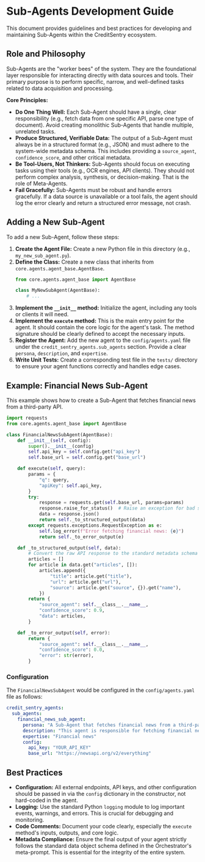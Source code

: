 # Sub-Agents Development Guide

This document provides guidelines and best practices for developing and maintaining Sub-Agents within the CreditSentry ecosystem.

## Role and Philosophy

Sub-Agents are the "worker bees" of the system. They are the foundational layer responsible for interacting directly with data sources and tools. Their primary purpose is to perform specific, narrow, and well-defined tasks related to data acquisition and processing.

**Core Principles:**

*   **Do One Thing Well:** Each Sub-Agent should have a single, clear responsibility (e.g., fetch data from one specific API, parse one type of document). Avoid creating monolithic Sub-Agents that handle multiple, unrelated tasks.
*   **Produce Structured, Verifiable Data:** The output of a Sub-Agent must always be in a structured format (e.g., JSON) and must adhere to the system-wide metadata schema. This includes providing a `source_agent`, `confidence_score`, and other critical metadata.
*   **Be Tool-Users, Not Thinkers:** Sub-Agents should focus on executing tasks using their tools (e.g., OCR engines, API clients). They should not perform complex analysis, synthesis, or decision-making. That is the role of Meta-Agents.
*   **Fail Gracefully:** Sub-Agents must be robust and handle errors gracefully. If a data source is unavailable or a tool fails, the agent should log the error clearly and return a structured error message, not crash.

## Adding a New Sub-Agent

To add a new Sub-Agent, follow these steps:

1.  **Create the Agent File:** Create a new Python file in this directory (e.g., `my_new_sub_agent.py`).
2.  **Define the Class:** Create a new class that inherits from `core.agents.agent_base.AgentBase`.
    ```python
    from core.agents.agent_base import AgentBase

    class MyNewSubAgent(AgentBase):
        # ...
    ```
3.  **Implement the `__init__` method:** Initialize the agent, including any tools or clients it will need.
4.  **Implement the `execute` method:** This is the main entry point for the agent. It should contain the core logic for the agent's task. The method signature should be clearly defined to accept the necessary inputs.
5.  **Register the Agent:** Add the new agent to the `config/agents.yaml` file under the `credit_sentry_agents.sub_agents` section. Provide a clear `persona`, `description`, and `expertise`.
6.  **Write Unit Tests:** Create a corresponding test file in the `tests/` directory to ensure your agent functions correctly and handles edge cases.

## Example: Financial News Sub-Agent

This example shows how to create a Sub-Agent that fetches financial news from a third-party API.

```python
import requests
from core.agents.agent_base import AgentBase

class FinancialNewsSubAgent(AgentBase):
    def __init__(self, config):
        super().__init__(config)
        self.api_key = self.config.get("api_key")
        self.base_url = self.config.get("base_url")

    def execute(self, query):
        params = {
            "q": query,
            "apiKey": self.api_key,
        }
        try:
            response = requests.get(self.base_url, params=params)
            response.raise_for_status()  # Raise an exception for bad status codes
            data = response.json()
            return self._to_structured_output(data)
        except requests.exceptions.RequestException as e:
            self.log_error(f"Error fetching financial news: {e}")
            return self._to_error_output(e)

    def _to_structured_output(self, data):
        # Convert the raw API response to the standard metadata schema
        articles = []
        for article in data.get("articles", []):
            articles.append({
                "title": article.get("title"),
                "url": article.get("url"),
                "source": article.get("source", {}).get("name"),
            })
        return {
            "source_agent": self.__class__.__name__,
            "confidence_score": 0.9,
            "data": articles,
        }

    def _to_error_output(self, error):
        return {
            "source_agent": self.__class__.__name__,
            "confidence_score": 0.0,
            "error": str(error),
        }

```

### Configuration

The `FinancialNewsSubAgent` would be configured in the `config/agents.yaml` file as follows:

```yaml
credit_sentry_agents:
  sub_agents:
    financial_news_sub_agent:
      persona: "A Sub-Agent that fetches financial news from a third-party API."
      description: "This agent is responsible for fetching financial news from a third-party API."
      expertise: "Financial news"
      config:
        api_key: "YOUR_API_KEY"
        base_url: "https://newsapi.org/v2/everything"
```

## Best Practices

*   **Configuration:** All external endpoints, API keys, and other configuration should be passed in via the `config` dictionary in the constructor, not hard-coded in the agent.
*   **Logging:** Use the standard Python `logging` module to log important events, warnings, and errors. This is crucial for debugging and monitoring.
*   **Code Comments:** Document your code clearly, especially the `execute` method's inputs, outputs, and core logic.
*   **Metadata Compliance:** Ensure the final output of your agent strictly follows the standard data object schema defined in the Orchestrator's meta-prompt. This is essential for the integrity of the entire system.
